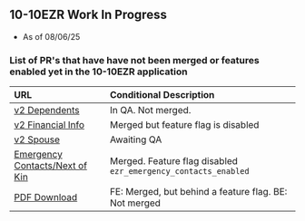 ## 10-10EZR Work In Progress
- As of 08/06/25

### List of PR's that have have not been merged or features enabled yet in the 10-10EZR application

| URL                                                                                                                       | Conditional Description                                                               
|:---|:---
| [v2 Dependents](https://github.com/department-of-veterans-affairs/vets-website/pull/38058) | In QA. Not merged. |
| [v2 Financial Info](https://github.com/department-of-veterans-affairs/vets-website/pull/35177) | Merged but feature flag is disabled |
| [v2 Spouse](https://github.com/department-of-veterans-affairs/vets-website/pull/37774) | Awaiting QA |
| [Emergency Contacts/Next of Kin](https://github.com/department-of-veterans-affairs/vets-website/pull/37849) | Merged. Feature flag disabled `ezr_emergency_contacts_enabled` |
| [PDF Download](https://github.com/department-of-veterans-affairs/vets-website/pull/37492) | FE: Merged, but behind a feature flag. BE: Not merged |

